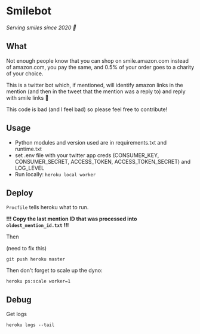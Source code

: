 # Smilebot

_Serving smiles since 2020 💛_

## What

Not enough people know that you can shop on smile.amazon.com instead of amazon.com, you pay the same, and 0.5% of your order goes to a charity of your choice.

This is a twitter bot which, if mentioned, will identify amazon links in the mention (and then in the tweet that the mention was a reply to) and reply with smile links 🙂

This code is bad (and I feel bad) so please feel free to contribute!

## Usage 

* Python modules and version used are in requirements.txt and runtime.txt
* set .env file with your twitter app creds (CONSUMER_KEY, CONSUMER_SECRET, ACCESS_TOKEN, ACCESS_TOKEN_SECRET) and LOG_LEVEL
* Run locally: `heroku local worker`

## Deploy

`Procfile` tells heroku what to run.

**!!! Copy the last mention ID that was processed into `oldest_mention_id.txt` !!!**

Then

(need to fix this)

```
git push heroku master
```

Then don't forget to scale up the dyno:

```
heroku ps:scale worker=1
```

## Debug

Get logs

```
heroku logs --tail
```